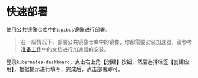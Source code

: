 # 快速部署

使用公共镜像仓库中的```apibus```镜像进行部署。

> 在一般情况下，部署公共镜像仓库中的镜像，你都需要安装加速器，请参考[准备工作](../setup/zhun-bei-gong-zuo.md)中的文档进行加速器的安装。

登录```kubernetes-dashboard```，点击右上角【创建】按钮，然后选择标签【创建应用】，根据提示进行填写，完成后，点击部署即可。


